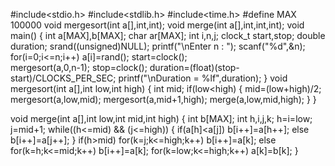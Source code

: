 #include<stdio.h>
#include<stdlib.h>
#include<time.h>
#define MAX 100000
void mergesort(int a[],int,int);
void merge(int a[],int,int,int);
void main()
{
		int a[MAX],b[MAX];
		char ar[MAX];
		int i,n,j;
		clock_t start,stop;
		double duration;
		srand((unsigned)NULL);
		printf("\nEnter n : ");
		scanf("%d",&n);
		for(i=0;i<=n;i++)
			a[i]=rand();
	            start=clock();	
		mergesort(a,0,n-1);
		stop=clock();
		duration=(float)(stop-start)/CLOCKS_PER_SEC;
		printf("\nDuration = %lf",duration);
}
void mergesort(int a[],int low,int high)
{
int mid;
if(low<high)
{
mid=(low+high)/2;
mergesort(a,low,mid);
mergesort(a,mid+1,high);
merge(a,low,mid,high);
}
}

void merge(int a[],int	low,int	mid,int high)
{
		int b[MAX];
		int h,i,j,k;
		h=i=low;
		j=mid+1;
		while((h<=mid) && (j<=high))
		{
			if(a[h]<a[j])
				b[i++]=a[h++];
			else
				b[i++]=a[j++];
		}
		if(h>mid)
			for(k=j;k<=high;k++)
			b[i++]=a[k];
		else
			for(k=h;k<=mid;k++)
			b[i++]=a[k];
    for(k=low;k<=high;k++)
			a[k]=b[k];
}
